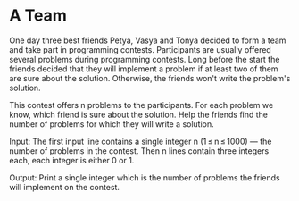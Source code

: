 # A Team
One day three best friends Petya, Vasya and Tonya decided to form a team and take part in programming contests. Participants are usually offered several problems during programming contests. Long before the start the friends decided that they will implement a problem if at least two of them are sure about the solution. Otherwise, the friends won't write the problem's solution.

This contest offers n problems to the participants. For each problem we know, which friend is sure about the solution. Help the friends find the number of problems for which they will write a solution.

Input: The first input line contains a single integer n (1 ≤ n ≤ 1000) — the number of problems in the contest. Then n lines contain three integers each, each integer is either 0 or 1.

Output: Print a single integer which is the number of problems the friends will implement on the contest.